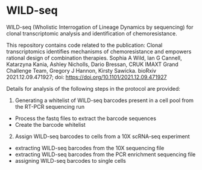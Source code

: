 # WILD-seq
WILD-seq (Wholistic Interrogation of Lineage Dynamics by sequencing) for clonal transcriptomic analysis and identification of chemoresistance.

This repository contains code related to the publication:
Clonal transcriptomics identifies mechanisms of chemoresistance and empowers rational design of combination therapies. 
Sophia A Wild, Ian G Cannell, Katarzyna Kania, Ashley Nicholls, Dario Bressan, CRUK IMAXT Grand Challenge Team, Gregory J Hannon, Kirsty Sawicka. 
bioRxiv 2021.12.09.471927; doi: https://doi.org/10.1101/2021.12.09.471927

Details for analysis of the following steps in the protocol are provided:

1. Generating a whitelist of WILD-seq barcodes present in a cell pool from the RT-PCR sequencing run
- Process the fastq files to extract the barcode sequences
- Create the barcode whitelist

2. Assign WILD-seq barcodes to cells from a 10X scRNA-seq experiment
- extracting WILD-seq barcodes from the 10X sequencing file
- extracting WILD-seq barcodes from the PCR enrichment sequencing file
- assigning WILD-seq barcodes to single cells 
